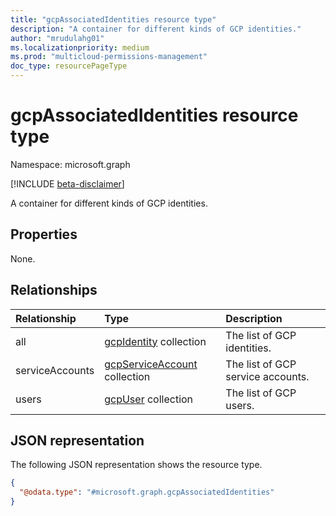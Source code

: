 ```yaml
---
title: "gcpAssociatedIdentities resource type"
description: "A container for different kinds of GCP identities."
author: "mrudulahg01"
ms.localizationpriority: medium
ms.prod: "multicloud-permissions-management"
doc_type: resourcePageType
---
```


# gcpAssociatedIdentities resource type

Namespace: microsoft.graph

[!INCLUDE [beta-disclaimer](../../includes/beta-disclaimer.md)]

A container for different kinds of GCP identities.

## Properties
None.

## Relationships
|Relationship|Type|Description|
|:---|:---|:---|
|all|[gcpIdentity](../resources/gcpidentity.md) collection|The list of GCP identities.|
|serviceAccounts|[gcpServiceAccount](../resources/gcpserviceaccount.md) collection|The list of GCP service accounts.|
|users|[gcpUser](../resources/gcpuser.md) collection|The list of GCP users.|

## JSON representation
The following JSON representation shows the resource type.
<!-- {
  "blockType": "resource",
  "@odata.type": "microsoft.graph.gcpAssociatedIdentities"
}
-->
``` json
{
  "@odata.type": "#microsoft.graph.gcpAssociatedIdentities"
}
```

